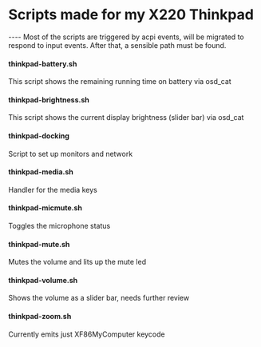 <H1>Scripts made for my X220 Thinkpad</H1>
----
Most of the scripts are triggered by acpi events, will be migrated to respond to input events.
After that, a sensible path must be found.

<h4>thinkpad-battery.sh</h4>
This script shows the remaining running time on battery via osd_cat

<h4>thinkpad-brightness.sh</h4>
This script shows the current display brightness (slider bar) via osd_cat

<h4>thinkpad-docking</h4>
Script to set up monitors and network

<h4>thinkpad-media.sh</h4>
Handler for the media keys

<h4>thinkpad-micmute.sh</h4>
Toggles the microphone status

<h4>thinkpad-mute.sh</h4>
Mutes the volume and lits up the mute led

<h4>thinkpad-volume.sh</h4>
Shows the volume as a slider bar, needs further review

<h4>thinkpad-zoom.sh</h4>
Currently emits just XF86MyComputer keycode

